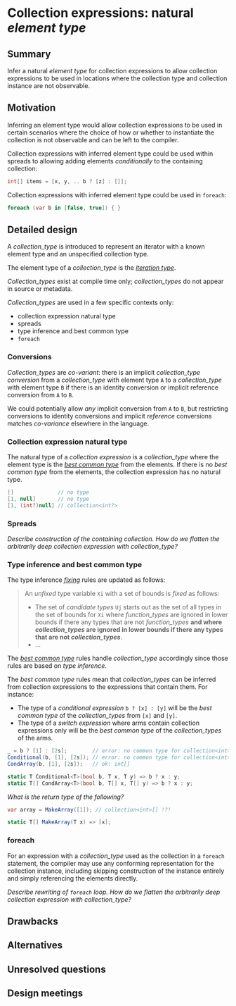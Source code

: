 # Collection expressions: natural *element type*

## Summary
[summary]: #summary

Infer a natural *element type* for collection expressions to allow collection expressions to be used in locations where the collection type and collection instance are not observable.

## Motivation
[motivation]: #motivation

Inferring an element type would allow collection expressions to be used in certain scenarios where the choice of how or whether to instantiate the collection is not observable and can be left to the compiler.

Collection expressions with inferred element type could be used within spreads to allowing adding elements *conditionally* to the containing collection:
```csharp
int[] items = [x, y, .. b ? [z] : []];
```

Collection expressions with inferred element type could be used in `foreach`:
```csharp
foreach (var b in [false, true]) { }
```

## Detailed design
[design]: #detailed-design

A *collection_type* is introduced to represent an iterator with a known element type and an unspecified collection type.

The element type of a *collection_type* is the [*iteration type*](https://github.com/dotnet/csharpstandard/blob/standard-v6/standard/statements.md#1295-the-foreach-statement).

*Collection_types* exist at compile time only; *collection_types* do not appear in source or metadata.

*Collection_types* are used in a few specific contexts only:
- collection expression natural type
- spreads
- type inference and best common type
- `foreach`

### Conversions

*Collection_types* are *co-variant*: there is an implicit *collection_type conversion* from a *collection_type* with element type `A` to a *collection_type* with element type `B` if there is an identity conversion or implicit reference conversion from `A` to `B`.

We could potentially allow *any* implicit conversion from `A` to `B`, but restricting conversions to identity conversions and implicit *reference* conversions matches *co-variance* elsewhere in the language.

### Collection expression natural type

The natural type of a *collection expression* is a *collection_type* where the element type is the [*best common type*](https://github.com/dotnet/csharpstandard/blob/standard-v6/standard/expressions.md#116315-finding-the-best-common-type-of-a-set-of-expressions) from the elements.
If there is no *best common type* from the elements, the collection expression has no natural type.

```csharp
[]              // no type
[1, null]       // no type
[1, (int?)null] // collection<int?>
```

### Spreads

*Describe construction of the containing collection.*
*How do we flatten the arbitrarily deep collection expression with *collection_type*?*

### Type inference and best common type

The type inference [*fixing*](https://github.com/dotnet/csharpstandard/blob/standard-v6/standard/expressions.md#116312-fixing) rules are updated as follows:

> An *unfixed* type variable `Xi` with a set of bounds is *fixed* as follows:
> 
> *  The set of *candidate types* `Uj` starts out as the set of all types in the set of bounds for `Xi` where *function_types* are ignored in lower bounds if there any types that are not *function_types* **and where *collection_types* are ignored in lower bounds if there any types that are not *collection_types***.
> *  ...

The [*best common type*](https://github.com/dotnet/csharpstandard/blob/standard-v6/standard/expressions.md#116315-finding-the-best-common-type-of-a-set-of-expressions) rules handle *collection_type* accordingly since those rules are based on *type inference*.

The *best common type* rules mean that *collection_types* can be inferred from collection expressions to the expressions that contain them. For instance:
- The type of a *conditional expression* `b ? [x] : [y]` will be the *best common type* of the *collection_types* from `[x]` and `[y]`.
- The type of a *switch expression* where arms contain collection expressions only will be the *best common type* of the *collection_types* of the arms.

```csharp
_ = b ? [1] : [2s];        // error: no common type for collection<int>, collection<short>
Conditional(b, [1], [2s]); // error: no common type for collection<int>, collection<short>
CondArray(b, [1], [2s]);   // ok: int[]

static T Conditional<T>(bool b, T x, T y) => b ? x : y;
static T[] CondArray<T>(bool b, T[] x, T[] y) => b ? x : y;
```

*What is the return type of the following?*
```csharp
var array = MakeArray([1]); // collection<int>[] !?!

static T[] MakeArray(T x) => [x];
```

### foreach

For an expression with a *collection_type* used as the collection in a `foreach` statement, the compiler may use any conforming representation for the collection instance, including skipping construction of the instance entirely and simply referencing the elements directly.

*Describe rewriting of `foreach` loop.*
*How do we flatten the arbitrarily deep collection expression with *collection_type*?*

## Drawbacks
[drawbacks]: #drawbacks

<!-- Why should we *not* do this? -->

## Alternatives
[alternatives]: #alternatives

<!-- What other designs have been considered? What is the impact of not doing this? -->

## Unresolved questions
[unresolved]: #unresolved-questions

## Design meetings

<!-- Link to design notes that affect this proposal, and describe in one sentence for each what changes they led to. -->